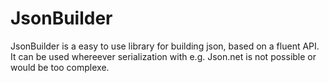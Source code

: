 # JsonBuilder
JsonBuilder is a easy to use library for building json, based on a fluent API. It can be used whereever serialization with e.g. Json.net is not possible or would be too complexe.
